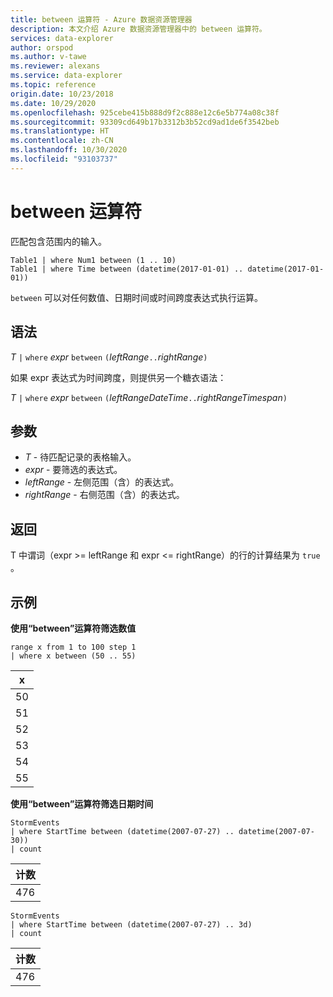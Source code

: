 ```yaml
---
title: between 运算符 - Azure 数据资源管理器
description: 本文介绍 Azure 数据资源管理器中的 between 运算符。
services: data-explorer
author: orspod
ms.author: v-tawe
ms.reviewer: alexans
ms.service: data-explorer
ms.topic: reference
origin.date: 10/23/2018
ms.date: 10/29/2020
ms.openlocfilehash: 925cebe415b888d9f2c888e12c6e5b774a08c38f
ms.sourcegitcommit: 93309cd649b17b3312b3b52cd9ad1de6f3542beb
ms.translationtype: HT
ms.contentlocale: zh-CN
ms.lasthandoff: 10/30/2020
ms.locfileid: "93103737"
---
```

# <a name="between-operator"></a>between 运算符

匹配包含范围内的输入。

```kusto
Table1 | where Num1 between (1 .. 10)
Table1 | where Time between (datetime(2017-01-01) .. datetime(2017-01-01))
```

`between` 可以对任何数值、日期时间或时间跨度表达式执行运算。
 
## <a name="syntax"></a>语法

*T* `|` `where` *expr* `between` `(`*leftRange*` .. `*rightRange*`)`   
 
如果 expr 表达式为时间跨度，则提供另一个糖衣语法：

*T* `|` `where` *expr* `between` `(`*leftRangeDateTime*` .. `*rightRangeTimespan*`)`   

## <a name="arguments"></a>参数

* *T* - 待匹配记录的表格输入。
* *expr* - 要筛选的表达式。
* *leftRange* - 左侧范围（含）的表达式。
* *rightRange* - 右侧范围（含）的表达式。

## <a name="returns"></a>返回

T 中谓词（expr  >=  leftRange 和 expr  <=  rightRange）的行的计算结果为 `true`    。

## <a name="examples"></a>示例  

**使用“between”运算符筛选数值**  

<!-- csl: https://help.kusto.chinacloudapi.cn:443/Samples -->
```kusto
range x from 1 to 100 step 1
| where x between (50 .. 55)
```

|x|
|---|
|50|
|51|
|52|
|53|
|54|
|55|

**使用“between”运算符筛选日期时间**  

<!-- csl: https://help.kusto.chinacloudapi.cn:443/Samples -->
```kusto
StormEvents
| where StartTime between (datetime(2007-07-27) .. datetime(2007-07-30))
| count 
```

|计数|
|---|
|476|

<!-- csl: https://help.kusto.chinacloudapi.cn:443/Samples -->
```kusto
StormEvents
| where StartTime between (datetime(2007-07-27) .. 3d)
| count 
```

|计数|
|---|
|476|
